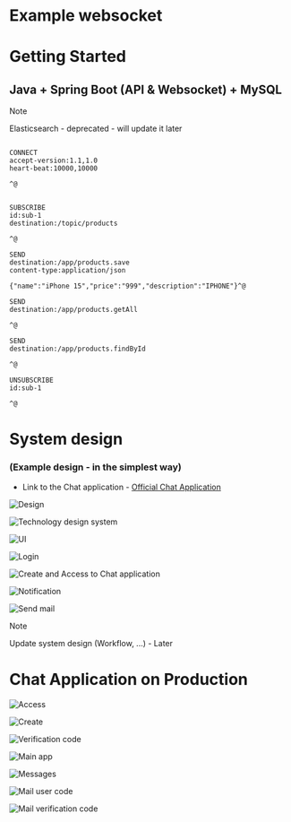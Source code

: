 # Example websocket

# Getting Started

## Java + Spring Boot (API & Websocket) + MySQL 

> [!NOTE]
> Elasticsearch - deprecated - will update it later


```code

CONNECT
accept-version:1.1,1.0
heart-beat:10000,10000

^@


SUBSCRIBE
id:sub-1
destination:/topic/products

^@

SEND
destination:/app/products.save
content-type:application/json

{"name":"iPhone 15","price":"999","description":"IPHONE"}^@

SEND
destination:/app/products.getAll

^@

SEND
destination:/app/products.findById

^@

UNSUBSCRIBE
id:sub-1

^@

```

# System design 
### (Example design - in the simplest way)

* Link to the Chat application - [Official Chat Application](https://phongnghia.io.vn)

![Design](img/img.png)
 
![Technology design system](img/technologies.png)

![UI](img/main-ui.png)

![Login](img/access-ui.png)

![Create and Access to Chat application](img/Create-and-Access.png)

![Notification](img/notification.png)

![Send mail](img/send-mail.png)


> [!NOTE]
> Update system design (Workflow, ...) - Later

# Chat Application on Production

![Access](img/chatapp-access.jpg)

![Create](img/chatapp-create.jpg)

![Verification code](img/chatapp-verification-code.jpg)

![Main app](img/chatapp-main-app.jpg)

![Messages](img/chatapp-message.jpg)

![Mail user code](img/chatapp-mail-user-code.png)

![Mail verification code](img/chatapp-mail-verification-code.png)
